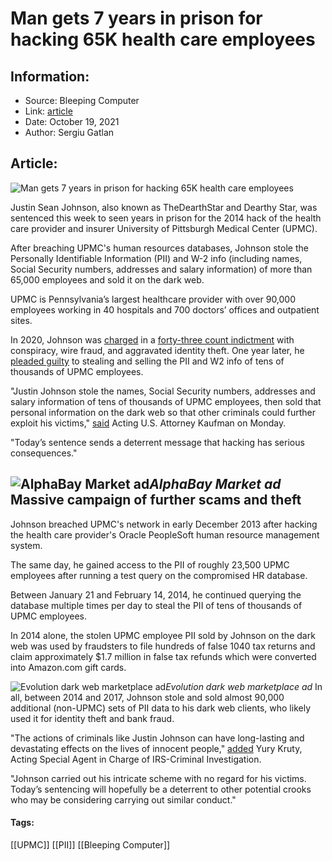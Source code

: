# Man gets 7 years in prison for hacking 65K health care employees
### 

## Information:
+ Source: Bleeping Computer
+ Link: [article](https://www.bleepingcomputer.com/news/security/man-gets-7-years-in-prison-for-hacking-65k-health-care-employees/)
+ Date: October 19, 2021
+ Author: Sergiu Gatlan


## Article:
![Man gets 7 years in prison for hacking 65K health care employees](https://www.bleepstatic.com/content/posts/2021/10/19/UPMC.jpg)


Justin Sean Johnson, also known as TheDearthStar and Dearthy Star, was sentenced this week to seen years in prison for the 2014 hack of the health care provider and insurer University of Pittsburgh Medical Center (UPMC).


After breaching UPMC's human resources databases, Johnson stole the Personally Identifiable Information (PII) and W-2 info (including names, Social Security numbers, addresses and salary information) of more than 65,000 employees and sold it on the dark web.


UPMC is Pennsylvania’s largest healthcare provider with over 90,000 employees working in 40 hospitals and 700 doctors’ offices and outpatient sites.


In 2020, Johnson was [charged](https://www.bleepingcomputer.com/news/security/hacker-arrested-for-stealing-selling-pii-of-65k-hospital-employees/) in a [forty-three count indictment](https://www.documentcloud.org/documents/6953132-W-D-Pa-2-20-Cr-00094-MRH-3-0.html) with conspiracy, wire fraud, and aggravated identity theft. One year later, he [pleaded guilty](https://www.bleepingcomputer.com/news/security/dearthy-star-pleads-guilty-to-selling-info-of-65k-health-care-employees/) to stealing and selling the PII and W2 info of tens of thousands of UPMC employees.


"Justin Johnson stole the names, Social Security numbers, addresses and salary information of tens of thousands of UPMC employees, then sold that personal information on the dark web so that other criminals could further exploit his victims," [said](https://www.justice.gov/usao-wdpa/pr/judge-sentences-michigan-man-7-years-prison-hacking-upmc-hr-databases-and-stealing) Acting U.S. Attorney Kaufman on Monday.


"Today’s sentence sends a deterrent message that hacking has serious consequences."



![AlphaBay Market ad](https://www.bleepstatic.com/images/news/u/1109292/2020/AlphaBay%20Market%20ad.jpg)*AlphaBay Market ad*
Massive campaign of further scams and theft
-------------------------------------------


Johnson breached UPMC's network in early December 2013 after hacking the health care provider's Oracle PeopleSoft human resource management system.


The same day, he gained access to the PII of roughly 23,500 UPMC employees after running a test query on the compromised HR database.


Between January 21 and February 14, 2014, he continued querying the database multiple times per day to steal the PII of tens of thousands of UPMC employees.


In 2014 alone, the stolen UPMC employee PII sold by Johnson on the dark web was used by fraudsters to file hundreds of false 1040 tax returns and claim approximately $1.7 million in false tax refunds which were converted into Amazon.com gift cards.



![Evolution dark web marketplace ad](https://www.bleepstatic.com/images/news/u/1109292/2020/Evolution%20darknet%20marketplace%20ad.jpg)*Evolution dark web marketplace ad*
In all, between 2014 and 2017, Johnson stole and sold almost 90,000 additional (non-UPMC) sets of PII data to his dark web clients, who likely used it for identity theft and bank fraud.


"The actions of criminals like Justin Johnson can have long-lasting and devastating effects on the lives of innocent people," [added](https://www.justice.gov/usao-wdpa/pr/judge-sentences-michigan-man-7-years-prison-hacking-upmc-hr-databases-and-stealing) Yury Kruty, Acting Special Agent in Charge of IRS-Criminal Investigation.


"Johnson carried out his intricate scheme with no regard for his victims. Today’s sentencing will hopefully be a deterrent to other potential crooks who may be considering carrying out similar conduct."




#### Tags:
[[UPMC]] [[PII]] [[Bleeping Computer]]

